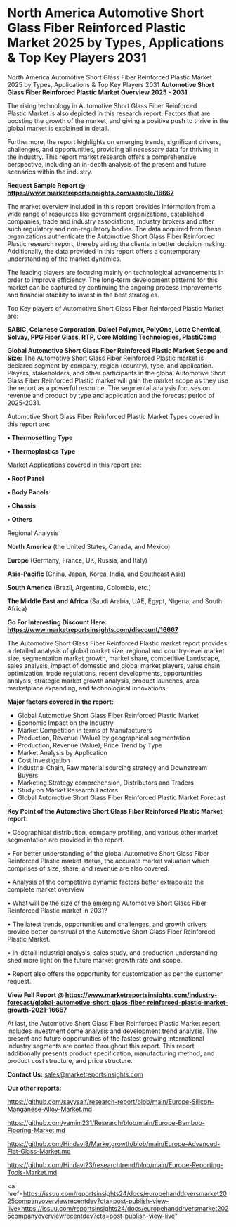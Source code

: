 # North America Automotive Short Glass Fiber Reinforced Plastic Market 2025 by Types, Applications & Top Key Players 2031
North America Automotive Short Glass Fiber Reinforced Plastic Market 2025 by Types, Applications & Top Key Players 2031
<Strong> Automotive Short Glass Fiber Reinforced Plastic Market Overview 2025 - 2031</strong>

The rising technology in Automotive Short Glass Fiber Reinforced Plastic Market is also depicted in this research report. Factors that are boosting the growth of the market, and giving a positive push to thrive in the global market is explained in detail.

Furthermore, the report highlights on emerging trends, significant drivers, challenges, and opportunities, providing all necessary data for thriving in the industry. This report market research offers a comprehensive perspective, including an in-depth analysis of the present and future scenarios within the industry.

<strong>Request Sample Report @ <a href=https://www.marketreportsinsights.com/sample/16667>https://www.marketreportsinsights.com/sample/16667</a></strong>

The market overview included in this report provides information from a wide range of resources like government organizations, established companies, trade and industry associations, industry brokers and other such regulatory and non-regulatory bodies. The data acquired from these organizations authenticate the Automotive Short Glass Fiber Reinforced Plastic research report, thereby aiding the clients in better decision making. Additionally, the data provided in this report offers a contemporary understanding of the market dynamics.

The leading players are focusing mainly on technological advancements in order to improve efficiency. The long-term development patterns for this market can be captured by continuing the ongoing process improvements and financial stability to invest in the best strategies.

Top Key players of Automotive Short Glass Fiber Reinforced Plastic Market are:

<strong>SABIC, Celanese Corporation, Daicel Polymer, PolyOne, Lotte Chemical, Solvay, PPG Fiber Glass, RTP, Core Molding Technologies, PlastiComp</strong>

<strong><b>Global Automotive Short Glass Fiber Reinforced Plastic Market Scope and Size:</b></strong>
The Automotive Short Glass Fiber Reinforced Plastic market is declared segment by company, region (country), type, and application. Players, stakeholders, and other participants in the global Automotive Short Glass Fiber Reinforced Plastic market will gain the market scope as they use the report as a powerful resource. The segmental analysis focuses on revenue and product by type and application and the forecast period of 2025-2031.

Automotive Short Glass Fiber Reinforced Plastic Market Types covered in this report are:

<strong>• Thermosetting Type

• Thermoplastics Type</strong>

Market Applications covered in this report are:

<strong>• Roof Panel

• Body Panels

• Chassis

• Others</strong> 

Regional Analysis

<strong>North America</strong> (the United States, Canada, and Mexico)

<strong>Europe</strong> (Germany, France, UK, Russia, and Italy)

<strong>Asia-Pacific</strong> (China, Japan, Korea, India, and Southeast Asia)

<strong>South America</strong> (Brazil, Argentina, Colombia, etc.)

<strong>The Middle East and Africa</strong> (Saudi Arabia, UAE, Egypt, Nigeria, and South Africa)

<strong>Go For Interesting Discount Here: <a href=https://www.marketreportsinsights.com/discount/16667>https://www.marketreportsinsights.com/discount/16667</a></strong>

The Automotive Short Glass Fiber Reinforced Plastic market report provides a detailed analysis of global market size, regional and country-level market size, segmentation market growth, market share, competitive Landscape, sales analysis, impact of domestic and global market players, value chain optimization, trade regulations, recent developments, opportunities analysis, strategic market growth analysis, product launches, area marketplace expanding, and technological innovations.

<strong><b>Major factors covered in the report:</b></strong>
<ul>
  <li>Global Automotive Short Glass Fiber Reinforced Plastic Market </li>
  <li>Economic Impact on the Industry</li>
  <li>Market Competition in terms of Manufacturers</li>
  <li>Production, Revenue (Value) by geographical segmentation</li>
  <li>Production, Revenue (Value), Price Trend by Type</li>
  <li>Market Analysis by Application</li>
  <li>Cost Investigation</li>
  <li>Industrial Chain, Raw material sourcing strategy and Downstream Buyers</li>
  <li>Marketing Strategy comprehension, Distributors and Traders</li>
  <li>Study on Market Research Factors</li>
  <li>Global Automotive Short Glass Fiber Reinforced Plastic Market Forecast</li>
</ul>

<strong><b>Key Point of the Automotive Short Glass Fiber Reinforced Plastic Market report:</b></strong>

• Geographical distribution, company profiling, and various other market segmentation are provided in the report.

• For better understanding of the global Automotive Short Glass Fiber Reinforced Plastic market status, the accurate market valuation which comprises of size, share, and revenue are also covered.

• Analysis of the competitive dynamic factors better extrapolate the complete market overview

• What will be the size of the emerging Automotive Short Glass Fiber Reinforced Plastic market in 2031?

• The latest trends, opportunities and challenges, and growth drivers provide better construal of the Automotive Short Glass Fiber Reinforced Plastic Market.

• In-detail industrial analysis, sales study, and production understanding shed more light on the future market growth rate and scope.

• Report also offers the opportunity for customization as per the customer request.

<strong><b>View Full Report @ <a href=https://www.marketreportsinsights.com/industry-forecast/global-automotive-short-glass-fiber-reinforced-plastic-market-growth-2021-16667>https://www.marketreportsinsights.com/industry-forecast/global-automotive-short-glass-fiber-reinforced-plastic-market-growth-2021-16667</a></b></strong>


At last, the Automotive Short Glass Fiber Reinforced Plastic Market report includes investment come analysis and development trend analysis. The present and future opportunities of the fastest growing international industry segments are coated throughout this report. This report additionally presents product specification, manufacturing method, and product cost structure, and price structure.

<strong>Contact Us:</strong>
sales@marketreportsinsights.com

<strong>Our other reports:</strong>

<a href=https://github.com/sayysaif/research-report/blob/main/Europe-Silicon-Manganese-Alloy-Market.md>https://github.com/sayysaif/research-report/blob/main/Europe-Silicon-Manganese-Alloy-Market.md</a>

<a href=https://github.com/yamini231/Research/blob/main/Europe-Bamboo-Flooring-Market.md>https://github.com/yamini231/Research/blob/main/Europe-Bamboo-Flooring-Market.md</a>

<a href=https://github.com/Hindavi8/Marketgrowth/blob/main/Europe-Advanced-Flat-Glass-Market.md>https://github.com/Hindavi8/Marketgrowth/blob/main/Europe-Advanced-Flat-Glass-Market.md</a>

<a href=https://github.com/Hindavi23/researchtrend/blob/main/Europe-Reporting-Tools-Market.md>https://github.com/Hindavi23/researchtrend/blob/main/Europe-Reporting-Tools-Market.md</a>

<a href=https://issuu.com/reportsinsights24/docs/europehanddryersmarket2025companyoverviewrecentdev?cta=post-publish-view-live>https://issuu.com/reportsinsights24/docs/europehanddryersmarket2025companyoverviewrecentdev?cta=post-publish-view-live</a>"
